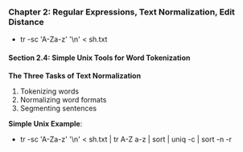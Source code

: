 ### Chapter 2: Regular Expressions, Text Normalization, Edit Distance
  - tr -sc 'A-Za-z' '\n' < sh.txt
#### Section 2.4: Simple Unix Tools for Word Tokenization

**The Three Tasks of Text Normalization**
 1. Tokenizing words
 2. Normalizing word formats
 3. Segmenting sentences

**Simple Unix Example**:
  - tr -sc 'A-Za-z' '\n' < sh.txt | tr A-Z a-z | sort | uniq -c | sort -n -r
